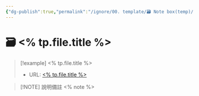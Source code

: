 ```yaml
---
{"dg-publish":true,"permalink":"/ignore/00. template/🗃️ Note box(temp)/","title":"<% tp.file.title %>","tags":["<%* const tags_list = [\"🗃️資料庫\"","\"文史資料\"","\"新聞報導\"","\"統計數據\"","\"政策報告\"","\"研究論文\"","\"書籍作品\"","\"影音媒材\"","\"自學應用\"] let tags = await tp.system.suggester(tags_list","tags_list","true","\"輸入相關主題\"","5) %> - <% tags %>"],"created":"2025-05-29T20:41:02.417+08:00","updated":"2025-06-25T01:50:37.667+08:00"}
---
```




# 🗃️ <% tp.file.title %>



> [!example] <% tp.file.title %>
> - URL: [<% tp.file.title %>](<% source %>)



> [!NOTE] 說明備註
> <% note %>


